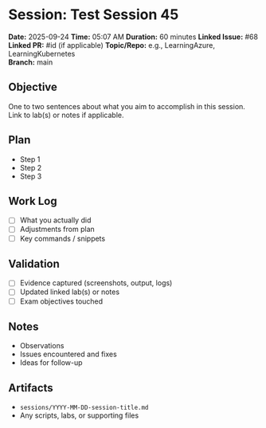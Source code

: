 # Session: Test Session 45

**Date:** 2025-09-24
**Time:** 05:07 AM
**Duration:** 60 minutes
**Linked Issue:** #68
**Linked PR:** #id (if applicable)
**Topic/Repo:** e.g., LearningAzure, LearningKubernetes  
**Branch:** main

## Objective

One to two sentences about what you aim to accomplish in this session. Link to
lab(s) or notes if applicable.

## Plan

- Step 1
- Step 2
- Step 3

## Work Log

- [ ] What you actually did  
- [ ] Adjustments from plan  
- [ ] Key commands / snippets

## Validation

- [ ] Evidence captured (screenshots, output, logs)  
- [ ] Updated linked lab(s) or notes  
- [ ] Exam objectives touched  

## Notes

- Observations  
- Issues encountered and fixes  
- Ideas for follow-up

## Artifacts

- `sessions/YYYY-MM-DD-session-title.md`  
- Any scripts, labs, or supporting files

